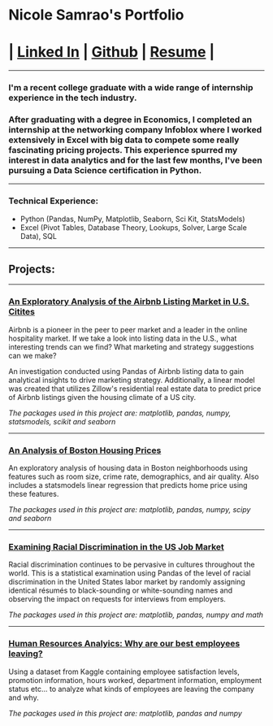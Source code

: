 # Nicole Samrao's Portfolio


# | [Linked In](https://www.linkedin.com/in/nicolesamrao) | [Github](github.com/nsamrao) | [Resume](https://github.com/nsamrao/nsamrao.github.io/blob/master/Resume.pdf) |

---

### I'm a recent college graduate with a wide range of internship experience in the tech industry. 

### After graduating with a degree in Economics, I completed an internship at the networking company Infoblox where I worked extensively in Excel with big data to compete some really fascinating pricing projects. This experience spurred my interest in data analytics and for the last few months, I've been pursuing a Data Science certification in Python. 

---

### Technical Experience: 
- Python (Pandas, NumPy, Matplotlib, Seaborn, Sci Kit, StatsModels)
- Excel (Pivot Tables, Database Theory, Lookups, Solver, Large Scale Data), SQL 

---

## Projects: 

---

### [An Exploratory Analysis of the Airbnb Listing Market in U.S. Citites](https://nsamrao.github.io/Airbnb/)
Airbnb is a pioneer in the peer to peer market and a leader in the online hospitality market. If we take a look into listing data in the U.S., what interesting trends can we find? What marketing and strategy suggestions can we make? 

An investigation conducted using Pandas of Airbnb listing data to gain analytical insights to drive marketing strategy. Additionally, a linear model was created that utilizes Zillow's residential real estate data to predict price of Airbnb listings given the housing climate of a US city.

*The packages used in this project are: matplotlib, pandas, numpy, statsmodels, scikit and seaborn*

---

### [An Analysis of Boston Housing Prices](https://nsamrao.github.io/Boston_Housing/)
An exploratory analysis of housing data in Boston neighborhoods using features such as room size, crime rate, demographics, and air quality. Also includes a statsmodels linear regression that predicts home price using these features. 

*The packages used in this project are: matplotlib, pandas, numpy, scipy and seaborn*

---

### [Examining Racial Discrimination in the US Job Market](https://nsamrao.github.io/Racial_Discrimination/)
Racial discrimination continues to be pervasive in cultures throughout the world. 
This is a statistical examination using Pandas of the level of racial discrimination in the United States labor market by randomly assigning identical résumés to black-sounding or white-sounding names and observing the impact on requests for interviews from employers.

*The packages used in this project are: matplotlib, pandas, numpy and math*

---

### [Human Resources Analyics: Why are our best employees leaving?](https://nsamrao.github.io/HR_Analytics/)
Using a dataset from Kaggle containing employee satisfaction levels, promotion information, hours worked, department information, employment status etc... to analyze what kinds of employees are leaving the company and why. 

*The packages used in this project are: matplotlib, pandas and numpy*

